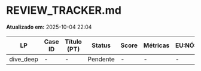 # REVIEW_TRACKER.md
**Atualizado em:** 2025-10-04 22:04

| LP | Case ID | Título (PT) | Status | Score | Métricas | EU:NÓS | Reviewer | Observações |
|----|---------|-------------|--------|-------|----------|--------|----------|-------------|
| dive_deep | - | - | Pendente | - | - | - | - | - |
